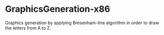 # GraphicsGeneration-x86
Graphics generation by applying Bresenham-line algorithm in order to draw the letters from A to Z.
